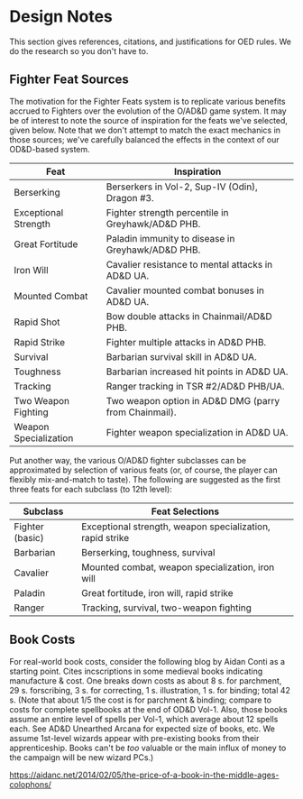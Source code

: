 # Design Notes

This section gives references, citations, and justifications for OED rules. We do the research so you don't have to.

## Fighter Feat Sources

The motivation for the Fighter Feats system is to replicate various benefits accrued to Fighters over the evolution of the O/AD&D game system. It may be of interest to note the source of inspiration for the feats we've selected, given below. Note that we don't attempt to match the exact mechanics in those sources; we've carefully balanced the effects in the context of our OD&D-based system.

| Feat                  | Inspiration                                               |
|-----------------------|-----------------------------------------------------------|
| Berserking            | Berserkers in Vol-2, Sup-IV (Odin), Dragon #3.            |
| Exceptional Strength  | Fighter strength percentile in Greyhawk/AD&D PHB.         |
| Great Fortitude       | Paladin immunity to disease in Greyhawk/AD&D PHB.         |
| Iron Will             | Cavalier resistance to mental attacks in AD&D UA.         |
| Mounted Combat        | Cavalier mounted combat bonuses in AD&D UA.               |
| Rapid Shot            | Bow double attacks in Chainmail/AD&D PHB.                 |
| Rapid Strike          | Fighter multiple attacks in AD&D PHB.                     |
| Survival              | Barbarian survival skill in AD&D UA.                      |
| Toughness             | Barbarian increased hit points in AD&D UA.                |
| Tracking              | Ranger tracking in TSR #2/AD&D PHB/UA.                    |
| Two Weapon Fighting   | Two weapon option in AD&D DMG (parry from Chainmail).     |
| Weapon Specialization | Fighter weapon specialization in AD&D UA.                 |

Put another way, the various O/AD&D fighter subclasses can be approximated by selection of various feats (or, of course, the player can flexibly mix-and-match to taste). The following are suggested as the first three feats for each subclass (to 12th level):

| Subclass        | Feat Selections                                           |
|-----------------|-----------------------------------------------------------|
| Fighter (basic) | Exceptional strength, weapon specialization, rapid strike |
| Barbarian       | Berserking, toughness, survival                           |
| Cavalier        | Mounted combat, weapon specialization, iron will          |
| Paladin         | Great fortitude, iron will, rapid strike                  |
| Ranger          | Tracking, survival, two-weapon fighting                   |

## Book Costs

For real-world book costs, consider the following blog by Aidan Conti as a starting point. Cites incscriptions in some medieval books indicating manufacture & cost. One breaks down costs as about 8 s. for parchment, 29 s. forscribing, 3 s. for correcting, 1 s. illustration, 1 s. for binding; total 42 s. (Note that about 1/5 the cost is for parchment & binding; compare to costs for complete spellbooks at the end of OD&D Vol-1. Also, those books assume an entire level of spells per Vol-1, which average about 12 spells each. See AD&D Unearthed Arcana for expected size of books, etc. We assume 1st-level wizards appear with pre-existing books from their apprenticeship. Books can't be _too_ valuable or the main influx of money to the campaign will be new wizard PCs.)

https://aidanc.net/2014/02/05/the-price-of-a-book-in-the-middle-ages-colophons/


